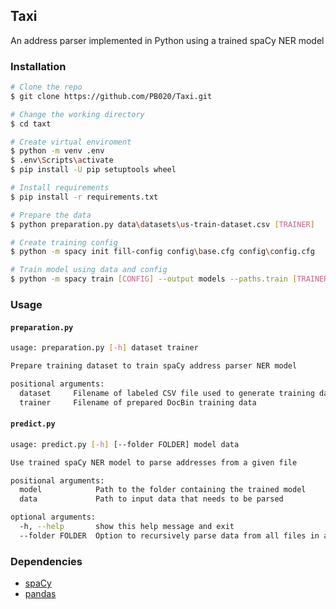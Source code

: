 ## Taxi
An address parser implemented in Python using a trained spaCy NER model

### Installation
```bash
# Clone the repo
$ git clone https://github.com/PB020/Taxi.git

# Change the working directory
$ cd taxt

# Create virtual enviroment
$ python -m venv .env
$ .env\Scripts\activate
$ pip install -U pip setuptools wheel

# Install requirements
$ pip install -r requirements.txt

# Prepare the data
$ python preparation.py data\datasets\us-train-dataset.csv [TRAINER]

# Create training config
$ python -m spacy init fill-config config\base.cfg config\config.cfg

# Train model using data and config
$ python -m spacy train [CONFIG] --output models --paths.train [TRAINER] --paths.dev [TRAINER]
```

### Usage
#### `preparation.py`
```bash
usage: preparation.py [-h] dataset trainer

Prepare training dataset to train spaCy address parser NER model

positional arguments:
  dataset     Filename of labeled CSV file used to generate training data
  trainer     Filename of prepared DocBin training data
```

#### `predict.py`
```bash
usage: predict.py [-h] [--folder FOLDER] model data

Use trained spaCy NER model to parse addresses from a given file

positional arguments:
  model            Path to the folder containing the trained model
  data             Path to input data that needs to be parsed

optional arguments:
  -h, --help       show this help message and exit
  --folder FOLDER  Option to recursively parse data from all files in a given directory
```

### Dependencies
- [spaCy](https://spacy.io)
- [pandas](https://pandas.pydata.org)
